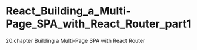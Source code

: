 # React_Building_a_Multi-Page_SPA_with_React_Router_part1
20.chapter Building a Multi-Page SPA with React Router
